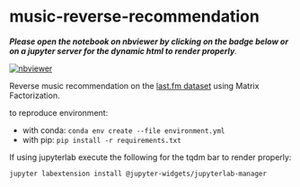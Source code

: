 # music-reverse-recommendation

***Please open the notebook on nbviewer by clicking on the badge below or on a jupyter server for the dynamic html to render properly***.

[![nbviewer](https://raw.githubusercontent.com/jupyter/design/master/logos/Badges/nbviewer_badge.svg)](https://nbviewer.jupyter.org/github/tkalim/music-reverse-recommendation/blob/main/reverse-recommend.ipynb)

Reverse music recommendation on the [last.fm dataset](https://www.kaggle.com/neferfufi/lastfm?select=userid-timestamp-artid-artname-traid-traname.tsv) using Matrix Factorization.

to reproduce environment:

- with conda:
    `conda env create --file environment.yml`
- with pip:
`pip install -r requirements.txt`

If using jupyterlab execute the following for the tqdm bar to render properly:

`jupyter labextension install @jupyter-widgets/jupyterlab-manager`
